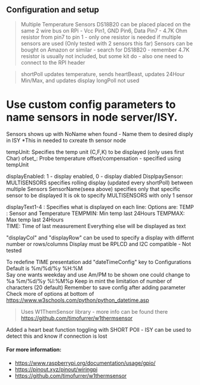 ## Configuration and setup

 >Multiple Temperature Sensors DS18B20 can be placed placed on the same 2 wire bus on RPi - Vcc Pin1, GND Pin6, Data Pin7 - 4.7K Ohm resistor from pin7 to pin 1 - only one resistor is needed if multiple sensors are used 
(Only tested with 2 sensors this far)
> Sensors can be bought on Amazon or similar - search for DS18B20 - remember 4.7K resistor is usually not included, but some kit do - also one need to connect to the RPI header 

> shortPoll updates temperature,  sends heartBeast, updates 24Hour Min/Max, and updates display
> longPoll not used
# Use custom config parameters to name sensors in node server/ISY.  
Sensors <sensorId> shows up with NoName when found - Name them to desired disply in ISY *This in needed to cxreate th sensor node 

tempUnit: Specifies the temp unit (C,F,K) to be displayed (only uses first Char)
ofset_<sensorId>: Probe temperature offset/compensation - specified using tempUnit

displayEnabled: 1 - display enabled, 0 - display diabled
DisplpaySensor: MULTISENSORS specifies rolling display (updated every shortPoll) between multiple Sensors
                SensorName(seea above) specifies only that specific sensor to be displayed 
                It is ok to specify MULTISENSORS with only 1 sensor

displayText1-4 : Specifies what is displayed on each line: 
    Options are:
        TEMP : Sensor and  Temperature
        TEMPMIN: Min temp last 24Hours
        TEMPMAX: Max temp last 24Hours  
        TIME: Time of last measurement
        Everything else will be displayed as text 


"displayCol" and "displayRow" can be used to specify a display with differnt number or rows/columns
Display must be RPLCD and I2C compatible  - Not tested 

To redefine TIME presentation add "dateTimeConfig" key to Configurations
Default is %m/%d/%y %H:%M  
Say one wants weekday and use Am/PM to be shown one could change to %a %m/%d/%y %I:%M%p
Keep in mint the limitation of number of characters (20 default)
Remember to save config after adding parameter
Check more of options at bottom of https://www.w3schools.com/python/python_datetime.asp

> Uses W1ThemSensor library - more info can be found there <https://github.com/timofurrer/w1thermsensor>

Added a heart beat function toggling with SHORT POll - ISY can be used to detect this and know if connection is lost 

#### For more information:
- <https://www.raspberrypi.org/documentation/usage/gpio/>
- <https://pinout.xyz/pinout/wiringpi>
- <https://github.com/timofurrer/w1thermsensor>
